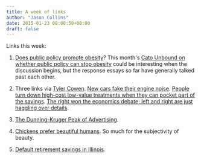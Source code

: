 ```yaml
---
title: A week of links
author: "Jason Collins"
date: 2015-01-23 08:00:58+00:00
draft: false
---
```


Links this week:






	
  1. [Does public policy promote obesity](http://www.cato-unbound.org/2015/01/16/baylen-linnekin/does-public-policy-promote-obesity)? This month's [Cato Unbound on whether public policy can stop obesity](http://www.cato-unbound.org/issues/january-2015/can-public-policy-stop-obesity) could be interesting when the discussion begins, but the response essays so far have generally talked past each other.

	
  2. Three links via [Tyler Cowen](https://twitter.com/tylercowen). [New cars fake their engine noise](http://www.washingtonpost.com/business/economy/americas-best-selling-cars-and-trucks-are-built-on-lies-the-rise-of-fake-engine-noise/2015/01/21/6db09a10-a0ba-11e4-b146-577832eafcb4_story.html?hpid=z2). [People turn down high-cost low-value treatments when they can pocket part of the savings](http://marginalrevolution.com/marginalrevolution/2015/01/is-the-split-benefit-a-feasible-way-to-reduce-health-care-costs.html). [The right won the economics debate; left and right are just haggling over details](http://marginalrevolution.com/marginalrevolution/2015/01/good-sentences-from-nick-rowe.html).

	
  3. [The Dunning-Kruger Peak of Advertising](http://www.warc.com/Blogs/The_DunningKruger_Peak_of_Advertising.blog?ID=1998).

	
  4. [Chickens prefer beautiful humans](http://cogprints.org/5272/1/ghirlanda_jansson_enquist2002.pdf). So much for the subjectivity of beauty.

	
  5. [Default retirement savings in Illinois](http://www.nytimes.com/2015/01/06/upshot/illinois-introduces-automatic-retirement-savings-program-a-first-for-the-nation.html?_r=1&abt=0002&abg=0).


